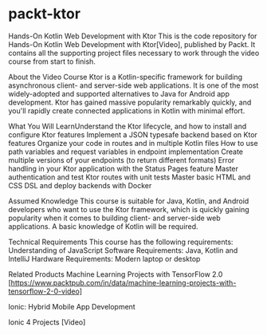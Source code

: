 # packt-ktor
Hands-On Kotlin Web Development with Ktor
This is the code repository for Hands-On Kotlin Web Development with Ktor[Video], published by Packt. It contains all the supporting project files necessary to work through the video course from start to finish.

About the Video Course
Ktor is a Kotlin-specific framework for building asynchronous client- and server-side web applications. It is one of the most widely-adopted and supported alternatives to Java for Android app development. Ktor has gained massive popularity remarkably quickly, and you'll rapidly create connected applications in Kotlin with minimal effort.	

What You Will LearnUnderstand the Ktor lifecycle, and how to install and configure Ktor features
Implement a JSON typesafe backend based on Ktor features
Organize your code in routes and in multiple Kotlin files
How to use path variables and request variables in endpoint implementation
Create multiple versions of your endpoints (to return different formats)
Error handling in your Ktor application with the Status Pages feature
Master authentication and test Ktor routes with unit tests
Master basic HTML and CSS DSL and deploy backends with Docker

Assumed Knowledge
This course is suitable for Java, Kotlin, and Android developers who want to use the Ktor framework, which is quickly gaining popularity when it comes to building client- and server-side web applications. A basic knowledge of Kotlin will be required.	

Technical Requirements
This course has the following requirements:
Understanding of JavaScript Software Requirements: Java, Kotlin and IntelliJ
Hardware Requirements: Modern laptop or desktop

Related Products
Machine Learning Projects with TensorFlow 2.0 [https://www.packtpub.com/in/data/machine-learning-projects-with-tensorflow-2-0-video]

Ionic: Hybrid Mobile App Development

Ionic 4 Projects [Video]
